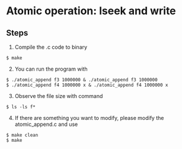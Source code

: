 # Atomic operation: lseek and write
## Steps
1. Compile the .c code to binary
```command
$ make
```

2. You can run the program with
```command
$ ./atomic_append f3 1000000 & ./atomic_append f3 1000000
$ ./atomic_append f4 1000000 x & ./atomic_append f4 1000000 x
```

3. Observe the file size with command
```command
$ ls -ls f*
```

4. If there are something you want to modify, please modify the atomic_append.c and use
```command
$ make clean
$ make
```